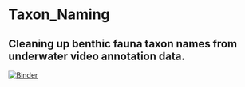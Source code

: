 # Taxon_Naming
##  Cleaning up benthic fauna taxon names from underwater video annotation data.

[![Binder](https://mybinder.org/badge.svg)](https://mybinder.org/v2/gh/GeOnoveva/Taxon_Naming/master?filepath=notebook%2Fsimilorder.ipynb)
